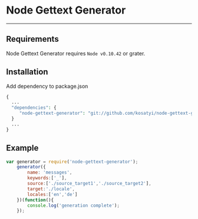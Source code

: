 # Node Gettext Generator
----
## Requirements
Node Gettext Generator requires `Node v0.10.42` or grater.
## Installation
Add dependency to package.json
```php
{
  ...
  "dependencies": {
     "node-gettext-generator": "git://github.com/kosatyi/node-gettext-generator"
  }
  ...
}
```
## Example
```javascript
var generator = require('node-gettext-generator');
    generator({
        name: 'messages',
        keywords:['_'],
        source:['./source_target1','./source_target2'],
        target:'./locale',
        locales:['en','de']
    })(function(){
        console.log('generation complete');
    });
```





